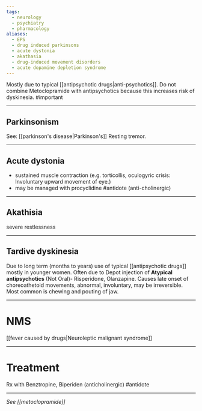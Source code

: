 ```yaml
---
tags:
  - neurology
  - psychiatry
  - pharmacology
aliases:
  - EPS
  - drug induced parkinsons
  - acute dystonia
  - akathasia
  - drug-induced movement disorders
  - acute dopamine depletion syndrome
---
```


Mostly due to typical [[antipsychotic drugs|anti-psychotics]]. 
Do not combine Metoclopramide with antipsychotics because this increases risk of dyskinesia. #important 

---
## Parkinsonism
See: [[parkinson's disease|Parkinson's]]
Resting tremor. 

---
## Acute dystonia
- sustained muscle contraction (e.g. torticollis, oculogyric crisis: Involuntary upward movement of eye.)
- may be managed with procyclidine #antidote (anti-cholinergic)
---
## Akathisia
severe restlessness

---
## Tardive dyskinesia
Due to long term (months to years) use of typical [[antipsychotic drugs]] mostly in younger women. 
Often due to Depot injection of **Atypical antipsychotics** (Not Oral)- Risperidone, Olanzapine. 
Causes late onset of choreoathetoid movements, abnormal, involuntary, may be irreversible. Most common is chewing and pouting of jaw. 

---
# NMS
[[fever caused by drugs|Neuroleptic malignant syndrome]]

---
# Treatment
Rx with Benztropine, Biperiden (anticholinergic) #antidote

---
*See [[metoclopramide]]*